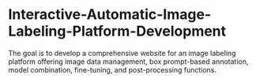 # Interactive-Automatic-Image-Labeling-Platform-Development
The goal is to develop a comprehensive website for an image labeling platform offering image data management, box prompt-based annotation, model combination, fine-tuning, and post-processing functions.
